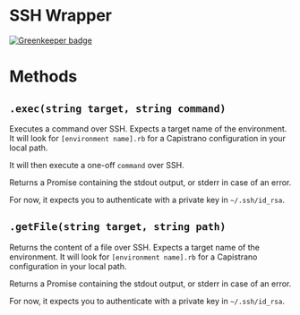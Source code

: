 # SSH Wrapper
[![Greenkeeper badge](https://badges.greenkeeper.io/grrr-amsterdam/capistrano-ssh-wrapper.svg)](https://greenkeeper.io/)


# Methods
## `.exec(string target, string command)`
Executes a command over SSH.
Expects a target name of the environment.
It will look for `[environment name].rb` for a Capistrano configuration in your local path.

It will then execute a one-off `command` over SSH.

Returns a Promise containing the stdout output, or stderr in case of an error.

For now, it expects you to authenticate with a private key in `~/.ssh/id_rsa`.

## `.getFile(string target, string path)`
Returns the content of a file over SSH.
Expects a target name of the environment.
It will look for `[environment name].rb` for a Capistrano configuration in your local path.

Returns a Promise containing the stdout output, or stderr in case of an error.

For now, it expects you to authenticate with a private key in `~/.ssh/id_rsa`.
